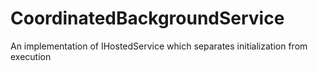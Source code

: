 # CoordinatedBackgroundService
An implementation of IHostedService which separates initialization from execution
